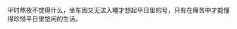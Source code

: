 <div style="display:none;" class="author">
{
    "date" : "2025-08-02",
    "weather" : "clear-night",
    "hashtag" : ["生活"],
    "picture" : []
}
</div>

平时熬夜不觉得什么，坐车困又无法入睡才想起平日里的号，只有在痛苦中才能懂得珍惜平日里悠闲的生活。